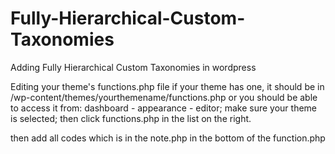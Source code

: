 # Fully-Hierarchical-Custom-Taxonomies
Adding Fully Hierarchical Custom Taxonomies in wordpress


Editing your theme's functions.php file
if your theme has one, it should be in /wp-content/themes/yourthemename/functions.php
or
you should be able to access it from:
dashboard - appearance - editor; make sure your theme is selected; then click functions.php in the list on the right.

then add all codes which is in the note.php in the bottom of the function.php

